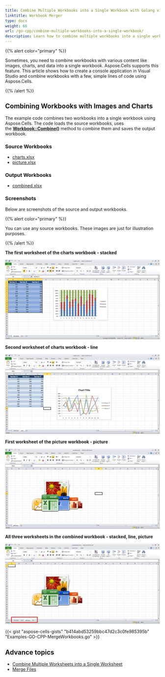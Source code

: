 ```yaml
---
title: Combine Multiple Workbooks into a Single Workbook with Golang via C++
linktitle: Workbook Merger
type: docs
weight: 66
url: /go-cpp/combine-multiple-workbooks-into-a-single-workbook/
description: Learn how to combine multiple workbooks into a single workbook using Aspose.Cells with Golang via C++.
---
```


{{% alert color="primary" %}}

Sometimes, you need to combine workbooks with various content like images, charts, and data into a single workbook. Aspose.Cells supports this feature. This article shows how to create a console application in Visual Studio and combine workbooks with a few, simple lines of code using Aspose.Cells.

{{% /alert %}}

## **Combining Workbooks with Images and Charts**

The example code combines two workbooks into a single workbook using Aspose.Cells. The code loads the source workbooks, uses the [**Workbook::Combine()**](https://reference.aspose.com/cells/go-cpp/workbook/combine/) method to combine them and saves the output workbook.

### **Source Workbooks**

- [charts.xlsx](5473097.xlsx)
- [picture.xlsx](5473096.xlsx)

### **Output Workbooks**

- [combined.xlsx](5473095.xlsx)

### **Screenshots**

Below are screenshots of the source and output workbooks.

{{% alert color="primary" %}}

You can use any source workbooks. These images are just for illustration purposes.

{{% /alert %}}

**The first worksheet of the charts workbook - stacked** 

![todo:image_alt_text](combine-multiple-workbooks-into-a-single-workbook_1.jpg)

**Second worksheet of charts workbook - line** 

![todo:image_alt_text](combine-multiple-workbooks-into-a-single-workbook_2.jpg)

**First worksheet of the picture workbook - picture** 

![todo:image_alt_text](combine-multiple-workbooks-into-a-single-workbook_3.jpg)

**All three worksheets in the combined workbook - stacked, line, picture** 

![todo:image_alt_text](combine-multiple-workbooks-into-a-single-workbook_4.jpg)

{{< gist "aspose-cells-gists" "b414abd53259bbc47d2c3c0fe985395b" "Examples-GO-CPP-MergeWorkbooks.go" >}}
## **Advance topics**
- [Combine Multiple Worksheets into a Single Worksheet](/cells/cpp/combine-multiple-worksheets-into-a-single-worksheet/)
- [Merge Files](/cells/cpp/merge-files/)